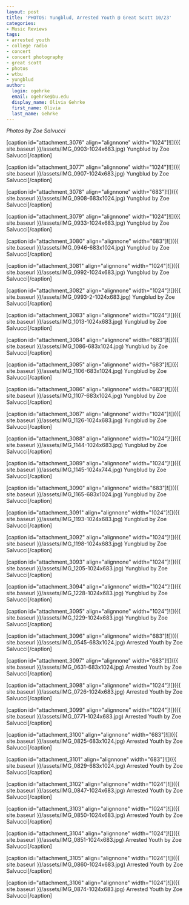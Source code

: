 ```yaml
---
layout: post
title: 'PHOTOS: Yungblud, Arrested Youth @ Great Scott 10/23'
categories:
- Music Reviews
tags:
- arrested youth
- college radio
- concert
- concert photography
- great scott
- photos
- wtbu
- yungblud
author:
  login: ogehrke
  email: ogehrke@bu.edu
  display_name: Olivia Gehrke
  first_name: Olivia
  last_name: Gehrke
---
```

_Photos by Zoe Salvucci_

\[caption id="attachment\_3076" align="alignnone" width="1024"\]![]({{ site.baseurl }}/assets/IMG_0903-1024x683.jpg) Yungblud by Zoe Salvucci\[/caption\]

\[caption id="attachment\_3077" align="alignnone" width="1024"\]![]({{ site.baseurl }}/assets/IMG_0907-1024x683.jpg) Yungblud by Zoe Salvucci\[/caption\]

\[caption id="attachment\_3078" align="alignnone" width="683"\]![]({{ site.baseurl }}/assets/IMG_0908-683x1024.jpg) Yungblud by Zoe Salvucci\[/caption\]

\[caption id="attachment\_3079" align="alignnone" width="1024"\]![]({{ site.baseurl }}/assets/IMG_0933-1024x683.jpg) Yungblud by Zoe Salvucci\[/caption\]

\[caption id="attachment\_3080" align="alignnone" width="683"\]![]({{ site.baseurl }}/assets/IMG_0946-683x1024.jpg) Yungblud by Zoe Salvucci\[/caption\]

\[caption id="attachment\_3081" align="alignnone" width="1024"\]![]({{ site.baseurl }}/assets/IMG_0992-1024x683.jpg) Yungblud by Zoe Salvucci\[/caption\]

\[caption id="attachment\_3082" align="alignnone" width="1024"\]![]({{ site.baseurl }}/assets/IMG_0993-2-1024x683.jpg) Yungblud by Zoe Salvucci\[/caption\]

\[caption id="attachment\_3083" align="alignnone" width="1024"\]![]({{ site.baseurl }}/assets/IMG_1013-1024x683.jpg) Yungblud by Zoe Salvucci\[/caption\]

\[caption id="attachment\_3084" align="alignnone" width="683"\]![]({{ site.baseurl }}/assets/IMG_1086-683x1024.jpg) Yungblud by Zoe Salvucci\[/caption\]

\[caption id="attachment\_3085" align="alignnone" width="683"\]![]({{ site.baseurl }}/assets/IMG_1106-683x1024.jpg) Yungblud by Zoe Salvucci\[/caption\]

\[caption id="attachment\_3086" align="alignnone" width="683"\]![]({{ site.baseurl }}/assets/IMG_1107-683x1024.jpg) Yungblud by Zoe Salvucci\[/caption\]

\[caption id="attachment\_3087" align="alignnone" width="1024"\]![]({{ site.baseurl }}/assets/IMG_1126-1024x683.jpg) Yungblud by Zoe Salvucci\[/caption\]

\[caption id="attachment\_3088" align="alignnone" width="1024"\]![]({{ site.baseurl }}/assets/IMG_1144-1024x683.jpg) Yungblud by Zoe Salvucci\[/caption\]

\[caption id="attachment\_3089" align="alignnone" width="1024"\]![]({{ site.baseurl }}/assets/IMG_1145-1024x744.jpg) Yungblud by Zoe Salvucci\[/caption\]

\[caption id="attachment\_3090" align="alignnone" width="683"\]![]({{ site.baseurl }}/assets/IMG_1165-683x1024.jpg) Yungblud by Zoe Salvucci\[/caption\]

\[caption id="attachment\_3091" align="alignnone" width="1024"\]![]({{ site.baseurl }}/assets/IMG_1193-1024x683.jpg) Yungblud by Zoe Salvucci\[/caption\]

\[caption id="attachment\_3092" align="alignnone" width="1024"\]![]({{ site.baseurl }}/assets/IMG_1198-1024x683.jpg) Yungblud by Zoe Salvucci\[/caption\]

\[caption id="attachment\_3093" align="alignnone" width="1024"\]![]({{ site.baseurl }}/assets/IMG_1205-1024x683.jpg) Yungblud by Zoe Salvucci\[/caption\]

\[caption id="attachment\_3094" align="alignnone" width="1024"\]![]({{ site.baseurl }}/assets/IMG_1228-1024x683.jpg) Yungblud by Zoe Salvucci\[/caption\]

\[caption id="attachment\_3095" align="alignnone" width="1024"\]![]({{ site.baseurl }}/assets/IMG_1229-1024x683.jpg) Yungblud by Zoe Salvucci\[/caption\]

\[caption id="attachment\_3096" align="alignnone" width="683"\]![]({{ site.baseurl }}/assets/IMG_0545-683x1024.jpg) Arrested Youth by Zoe Salvucci\[/caption\]

\[caption id="attachment\_3097" align="alignnone" width="683"\]![]({{ site.baseurl }}/assets/IMG_0631-683x1024.jpg) Arrested Youth by Zoe Salvucci\[/caption\]

\[caption id="attachment\_3098" align="alignnone" width="1024"\]![]({{ site.baseurl }}/assets/IMG_0726-1024x683.jpg) Arrested Youth by Zoe Salvucci\[/caption\]

\[caption id="attachment\_3099" align="alignnone" width="1024"\]![]({{ site.baseurl }}/assets/IMG_0771-1024x683.jpg) Arrested Youth by Zoe Salvucci\[/caption\]

\[caption id="attachment\_3100" align="alignnone" width="683"\]![]({{ site.baseurl }}/assets/IMG_0825-683x1024.jpg) Arrested Youth by Zoe Salvucci\[/caption\]

\[caption id="attachment\_3101" align="alignnone" width="683"\]![]({{ site.baseurl }}/assets/IMG_0829-683x1024.jpg) Arrested Youth by Zoe Salvucci\[/caption\]

\[caption id="attachment\_3102" align="alignnone" width="1024"\]![]({{ site.baseurl }}/assets/IMG_0847-1024x683.jpg) Arrested Youth by Zoe Salvucci\[/caption\]

\[caption id="attachment\_3103" align="alignnone" width="1024"\]![]({{ site.baseurl }}/assets/IMG_0850-1024x683.jpg) Arrested Youth by Zoe Salvucci\[/caption\]

\[caption id="attachment\_3104" align="alignnone" width="1024"\]![]({{ site.baseurl }}/assets/IMG_0851-1024x683.jpg) Arrested Youth by Zoe Salvucci\[/caption\]

\[caption id="attachment\_3105" align="alignnone" width="1024"\]![]({{ site.baseurl }}/assets/IMG_0860-1024x683.jpg) Arrested Youth by Zoe Salvucci\[/caption\]

\[caption id="attachment\_3106" align="alignnone" width="1024"\]![]({{ site.baseurl }}/assets/IMG_0874-1024x683.jpg) Arrested Youth by Zoe Salvucci\[/caption\]